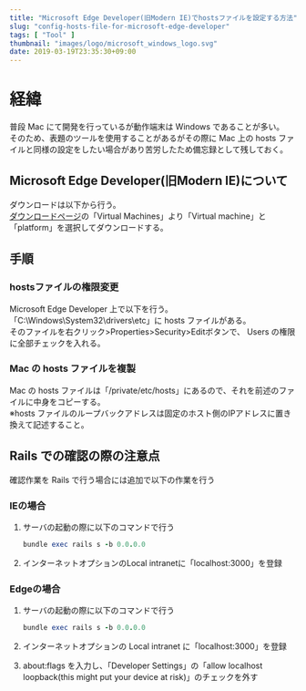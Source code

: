 ```yaml
---
title: "Microsoft Edge Developer(旧Modern IE)でhostsファイルを設定する方法"
slug: "config-hosts-file-for-microsoft-edge-developer"
tags: [ "Tool" ]
thumbnail: "images/logo/microsoft_windows_logo.svg"
date: 2019-03-19T23:35:30+09:00
---
```


# 経緯

普段 Mac にて開発を行っているが動作端末は Windows であることが多い。  
そのため、表題のツールを使用することがあるがその際に Mac 上の hosts ファイルと同様の設定をしたい場合があり苦労したため備忘録として残しておく。

## Microsoft Edge Developer(旧Modern IE)について

ダウンロードは以下から行う。  
[ダウンロードページ](https://developer.microsoft.com/en-us/microsoft-edge/)の「Virtual Machines」より「Virtual machine」と「platform」を選択してダウンロードする。

## 手順

### hostsファイルの権限変更

Microsoft Edge Developer 上で以下を行う。  
「C:\\Windows\System32\drivers\etc」に hosts ファイルがある。  
そのファイルを右クリック>Properties>Security>Editボタンで、 Users の権限に全部チェックを入れる。

### Mac の hosts ファイルを複製

Mac の hosts ファイルは「/private/etc/hosts」にあるので、それを前述のファイルに中身をコピーする。  
※hosts ファイルのループバックアドレスは固定のホスト側のIPアドレスに置き換えて記述すること。

## Rails での確認の際の注意点

確認作業を Rails で行う場合には追加で以下の作業を行う

### IEの場合

1. サーバの起動の際に以下のコマンドで行う

    ```rb
    bundle exec rails s -b 0.0.0.0
    ```

2. インターネットオプションのLocal intranetに「localhost:3000」を登録

### Edgeの場合

1. サーバの起動の際に以下のコマンドで行う

    ```rb
    bundle exec rails s -b 0.0.0.0
    ```

2. インターネットオプションの Local intranet に「localhost:3000」を登録

3. about:flags を入力し、「Developer Settings」の「allow localhost loopback(this might put your device at risk)」のチェックを外す

